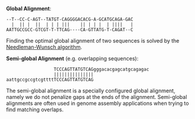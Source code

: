 <!-- SPDX-FileCopyrightText: 2006-2024 Knut Reinert & Freie Universität Berlin
     SPDX-FileCopyrightText: 2016-2024 Knut Reinert & MPI für molekulare Genetik
     SPDX-License-Identifier: CC-BY-4.0
-->

**Global Alignment**:
```
--T--CC-C-AGT--TATGT-CAGGGGACACG-A-GCATGCAGA-GAC
  |  || |  ||  | | | |||    || | | |  | ||||   |
AATTGCCGCC-GTCGT-T-TTCAG----CA-GTTATG-T-CAGAT--C
```
Finding the optimal global alignment of two sequences is solved by the
[Needleman-Wunsch algorithm](https://en.wikipedia.org/wiki/Needleman%E2%80%93Wunsch_algorithm).<br>

**Semi-global Alignment** (e.g. overlapping sequences):
```
                  TCCCAGTTATGTCAGgggacacgagcatgcagagac
                  |||||||||||||||
aattgccgccgtcgttttTCCCAGTTATGTCAG
```
The semi-global alignment is a specially configured global alignment, namely we do not penalize gaps at the ends of
the alignment. Semi-global alignments are often used in genome assembly applications when trying to find matching
overlaps.
